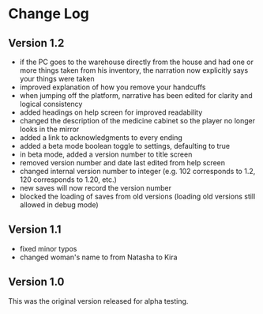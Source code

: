 # Change Log

## Version 1.2

* if the PC goes to the warehouse directly from the house and had one or more things taken from his inventory, the narration now explicitly says your things were taken
* improved explanation of how you remove your handcuffs
* when jumping off the platform, narrative has been edited for clarity and logical consistency
* added headings on help screen for improved readability
* changed the description of the medicine cabinet so the player no longer looks in the mirror
* added a link to acknowledgments to every ending
* added a beta mode boolean toggle to settings, defaulting to true
* in beta mode, added a version number to title screen
* removed version number and date last edited from help screen
* changed internal version number to integer (e.g. 102 corresponds to 1.2, 120 corresponds to 1.20, etc.)
* new saves will now record the version number
* blocked the loading of saves from old versions (loading old versions still allowed in debug mode)

## Version 1.1

* fixed minor typos
* changed woman's name to from Natasha to Kira

## Version 1.0

This was the original version released for alpha testing.